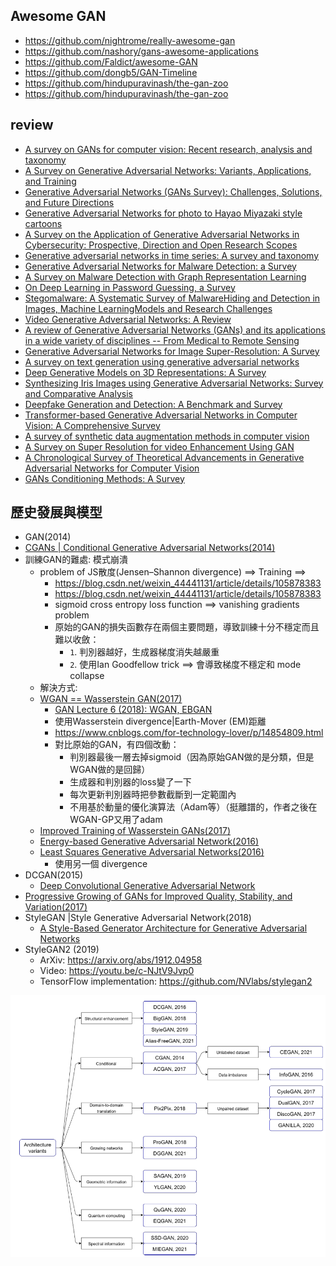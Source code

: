 ## Awesome GAN
- https://github.com/nightrome/really-awesome-gan
- https://github.com/nashory/gans-awesome-applications
- https://github.com/Faldict/awesome-GAN
- https://github.com/dongb5/GAN-Timeline
- https://github.com/hindupuravinash/the-gan-zoo
- https://github.com/hindupuravinash/the-gan-zoo

## review
- [A survey on GANs for computer vision: Recent research, analysis and taxonomy](https://arxiv.org/abs/2203.11242)
- [A Survey on Generative Adversarial Networks: Variants, Applications, and Training](https://arxiv.org/abs/2006.05132)
- [Generative Adversarial Networks (GANs Survey): Challenges, Solutions, and Future Directions](https://arxiv.org/abs/2005.00065)
- [Generative Adversarial Networks for photo to Hayao Miyazaki style cartoons](https://arxiv.org/abs/2005.07702)
- [A Survey on the Application of Generative Adversarial Networks in Cybersecurity: Prospective, Direction and Open Research Scopes](https://arxiv.org/abs/2407.08839)
- [Generative adversarial networks in time series: A survey and taxonomy](https://arxiv.org/abs/2107.11098)
- [Generative Adversarial Networks for Malware Detection: a Survey](https://arxiv.org/abs/2302.08558)
- [A Survey on Malware Detection with Graph Representation Learning](https://arxiv.org/abs/2303.16004)
- [On Deep Learning in Password Guessing, a Survey](https://arxiv.org/abs/2208.10413)
- [Stegomalware: A Systematic Survey of MalwareHiding and Detection in Images, Machine LearningModels and Research Challenges](https://arxiv.org/abs/2110.02504)
- [Video Generative Adversarial Networks: A Review](https://arxiv.org/abs/2011.02250)
- [A review of Generative Adversarial Networks (GANs) and its applications in a wide variety of disciplines -- From Medical to Remote Sensing](https://arxiv.org/abs/2110.01442)
- [Generative Adversarial Networks for Image Super-Resolution: A Survey](https://arxiv.org/abs/2204.13620)
- [A survey on text generation using generative adversarial networks](https://arxiv.org/abs/2212.11119)
- [Deep Generative Models on 3D Representations: A Survey](https://arxiv.org/abs/2210.15663)
- [Synthesizing Iris Images using Generative Adversarial Networks: Survey and Comparative Analysis](https://arxiv.org/abs/2404.17105)
- [Deepfake Generation and Detection: A Benchmark and Survey](https://arxiv.org/abs/2403.17881)
- [Transformer-based Generative Adversarial Networks in Computer Vision: A Comprehensive Survey](https://arxiv.org/abs/2302.08641)
- [A survey of synthetic data augmentation methods in computer vision](https://arxiv.org/abs/2411.09955)
- [A Survey on Super Resolution for video Enhancement Using GAN](https://arxiv.org/abs/2312.16471)
- [A Chronological Survey of Theoretical Advancements in Generative Adversarial Networks for Computer Vision](https://arxiv.org/abs/2311.00995)
- [GANs Conditioning Methods: A Survey](https://arxiv.org/abs/2408.15640)

## 歷史發展與模型
- GAN(2014)
- [CGANs | Conditional Generative Adversarial Networks(2014)](https://arxiv.org/abs/1411.1784)
- 訓練GAN的難處: 模式崩潰
  - problem of JS散度(Jensen–Shannon divergence) ==> Training ==>
    - https://blog.csdn.net/weixin_44441131/article/details/105878383
    - https://blog.csdn.net/weixin_44441131/article/details/105878383
    - sigmoid cross entropy loss function ==> vanishing gradients problem
    - 原始的GAN的損失函數存在兩個主要問題，導致訓練十分不穩定而且難以收斂：
      - `1`. 判別器越好，生成器梯度消失越嚴重
      - `2`. 使用Ian Goodfellow trick ==> 會導致梯度不穩定和 mode collapse
  - 解決方式:
  - [WGAN == Wasserstein GAN(2017)](https://arxiv.org/abs/1701.07875)
    - [GAN Lecture 6 (2018): WGAN, EBGAN](https://www.youtube.com/watch?v=3JP-xuBJsyc)
    - 使用Wasserstein divergence|Earth-Mover (EM)距離
    - https://www.cnblogs.com/for-technology-lover/p/14854809.html
    - 對比原始的GAN，有四個改動：
      - 判別器最後一層去掉sigmoid（因為原始GAN做的是分類，但是WGAN做的是回歸）
      - 生成器和判別器的loss變了一下
      - 每次更新判別器時把參數截斷到一定範圍內
      - 不用基於動量的優化演算法（Adam等）（挺離譜的，作者之後在WGAN-GP又用了adam
  - [Improved Training of Wasserstein GANs(2017)](https://arxiv.org/abs/1704.00028)
  - [Energy-based Generative Adversarial Network(2016)](https://arxiv.org/abs/1609.03126)
  - [Least Squares Generative Adversarial Networks(2016)](https://arxiv.org/abs/1611.04076)
    - 使用另一個 divergence
- DCGAN(2015)
  - [Deep Convolutional Generative Adversarial Network](https://www.tensorflow.org/tutorials/generative/dcgan) 
- [Progressive Growing of GANs for Improved Quality, Stability, and Variation(2017)](https://arxiv.org/abs/1710.10196)
- StyleGAN |Style Generative Adversarial Network(2018) 
  - [A Style-Based Generator Architecture for Generative Adversarial Networks](https://arxiv.org/abs/1812.04948) 
- StyleGAN2 (2019)
  - ArXiv: https://arxiv.org/abs/1912.04958
  - Video: https://youtu.be/c-NJtV9Jvp0
  - TensorFlow implementation: https://github.com/NVlabs/stylegan2

![GAN](GAN.png)


